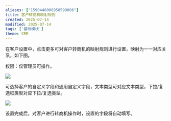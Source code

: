 ```yaml
---
aliases: ["1590448008958599086"]
title: 客户转商机映射规则
created: 2025-07-14
modified: 2025-07-14
tags: ['基础模块']
theme: CRM
---
```


在客户设置中，点击更多可对客户转商机的映射规则进行设置，映射为一一对应关系，如下图。

权限：仅管理员可操作。

![](2dcf5d712c6988a9fa94dc1dbf05bb3d.jpg)

可选择客户的自定义字段和通用自定义字段，文本类型可对应文本类型，下拉/复选框类型对应下拉/复选类型。

![](939b4238bb7a897a94b7bf57fd72883d.jpg)

设置完成后，对客户进行转商机操作时，设置的字段将自动填写。